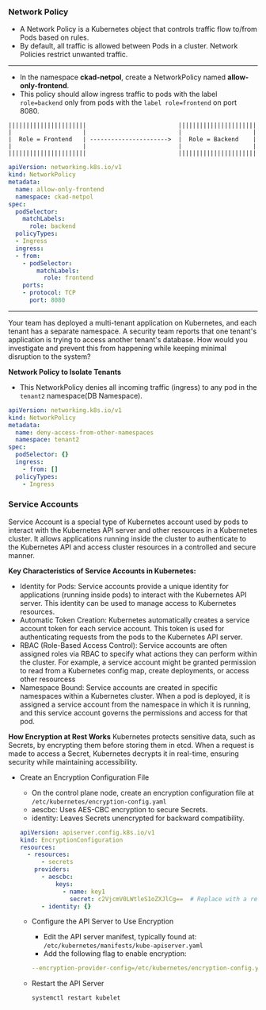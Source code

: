 ### Network Policy ###
- A Network Policy is a Kubernetes object that controls traffic flow to/from Pods based on rules.
- By default, all traffic is allowed between Pods in a cluster. Network Policies restrict unwanted traffic.

---

- In the namespace **ckad-netpol**, create a NetworkPolicy named **allow-only-frontend**.
- This policy should allow ingress traffic to pods with the label `role=backend` only from pods with the `label role=frontend` on port 8080.

```
||||||||||||||||||||||                          ||||||||||||||||||||||
|                    |                          |                    |
|  Role = Frontend   | ---------------------->  |  Role = Backend    |
|                    |                          |                    |
||||||||||||||||||||||                          |||||||||||||||||||||| 
```

```yaml
apiVersion: networking.k8s.io/v1
kind: NetworkPolicy
metadata:
  name: allow-only-frontend
  namespace: ckad-netpol
spec:
  podSelector:
    matchLabels:
      role: backend
  policyTypes:
  - Ingress
  ingress:
  - from:
    - podSelector:
        matchLabels:
          role: frontend
    ports:
    - protocol: TCP
      port: 8080
```

---

Your team has deployed a multi-tenant application on Kubernetes, and each tenant has a separate namespace. 
A security team reports that one tenant's application is trying to access another tenant's database. How would you investigate and prevent this from happening while keeping minimal disruption to the system?

**Network Policy to Isolate Tenants**
- This NetworkPolicy denies all incoming traffic (ingress) to any pod in the `tenant2` namespace(DB Namespace).
```yaml
apiVersion: networking.k8s.io/v1
kind: NetworkPolicy
metadata:
  name: deny-access-from-other-namespaces
  namespace: tenant2
spec:
  podSelector: {}
  ingress:
    - from: []
  policyTypes:
    - Ingress
```

### Service Accounts ###
Service Account is a special type of Kubernetes account used by pods to interact with the Kubernetes API server and other resources in a Kubernetes cluster. 
It allows applications running inside the cluster to authenticate to the Kubernetes API and access cluster resources in a controlled and secure manner.

**Key Characteristics of Service Accounts in Kubernetes:**
- Identity for Pods: Service accounts provide a unique identity for applications (running inside pods) to interact with the Kubernetes API server. This identity can be used to manage access to Kubernetes resources.
- Automatic Token Creation: Kubernetes automatically creates a service account token for each service account. This token is used for authenticating requests from the pods to the Kubernetes API server.
- RBAC (Role-Based Access Control): Service accounts are often assigned roles via RBAC to specify what actions they can perform within the cluster. For example, a service account might be granted permission to read from a Kubernetes config map, create deployments, or access other resourcess
- Namespace Bound: Service accounts are created in specific namespaces within a Kubernetes cluster. When a pod is deployed, it is assigned a service account from the namespace in which it is running, and this service account governs the permissions and access for that pod.

**How Encryption at Rest Works**
Kubernetes protects sensitive data, such as Secrets, by encrypting them before storing them in etcd. When a request is made to access a Secret, Kubernetes decrypts it in real-time, ensuring security while maintaining accessibility.

- Create an Encryption Configuration File
  - On the control plane node, create an encryption configuration file at `/etc/kubernetes/encryption-config.yaml`
  - aescbc: Uses AES-CBC encryption to secure Secrets.
  - identity: Leaves Secrets unencrypted for backward compatibility.
  ```yaml
  apiVersion: apiserver.config.k8s.io/v1
  kind: EncryptionConfiguration
  resources:
    - resources:
        - secrets
      providers:
        - aescbc:
            keys:
              - name: key1
                secret: c2VjcmV0LWtleS1oZXJlCg==  # Replace with a real base64-encoded key
        - identity: {}
  ```

  - Configure the API Server to Use Encryption
    - Edit the API server manifest, typically found at: `/etc/kubernetes/manifests/kube-apiserver.yaml`
    - Add the following flag to enable encryption:
    ```yaml
    --encryption-provider-config=/etc/kubernetes/encryption-config.yaml
    ```

  - Restart the API Server
    ```bash
    systemctl restart kubelet
    ```
